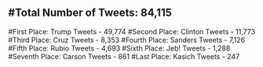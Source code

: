 #Total Number of Tweets: 84,115 
---
#First Place: Trump Tweets - 49,774
#Second Place: Clinton Tweets - 11,773
#Third Place: Cruz Tweets - 8,353
#Fourth Place: Sanders Tweets - 7,126
#Fifth Place: Rubio Tweets - 4,693
#Sixth Place: Jeb! Tweets - 1,288
#Seventh Place: Carson Tweets - 861
#Last Place: Kasich Tweets - 247
